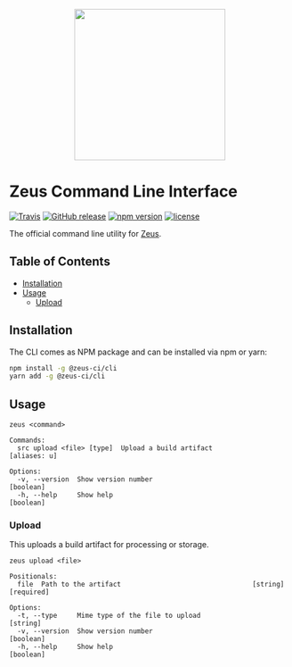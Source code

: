 <p align="center">
    <img src="https://user-images.githubusercontent.com/1433023/32629198-3c6f225e-c54d-11e7-96db-99fd22709a1b.png" width="271">
</p>

<h1>Zeus Command Line Interface</h1>

[![Travis](https://img.shields.io/travis/getsentry/zeus-cli.svg)](https://travis-ci.org/getsentry/zeus-cli)
[![GitHub release](https://img.shields.io/github/release/getsentry/zeus-cli.svg)](https://github.com/getsentry/zeus-cli/releases/latest)
[![npm version](https://img.shields.io/npm/v/@zeus-ci/cli.svg)](https://www.npmjs.com/package/@zeus-ci/cli)
[![license](https://img.shields.io/github/license/getsentry/zeus-cli.svg)](https://github.com/getsentry/zeus-cli/blob/master/LICENSE)

The official command line utility for [Zeus](https://github.com/getsentry/zeus).

## Table of Contents

- [Installation](#installation)
- [Usage](#usage)
  - [Upload](#upload)

## Installation

The CLI comes as NPM package and can be installed via npm or yarn:


```bash
npm install -g @zeus-ci/cli
yarn add -g @zeus-ci/cli
```

## Usage

```
zeus <command>

Commands:
  src upload <file> [type]  Upload a build artifact                 [aliases: u]

Options:
  -v, --version  Show version number                                   [boolean]
  -h, --help     Show help                                             [boolean]
```

### Upload

This uploads a build artifact for processing or storage.

```
zeus upload <file>

Positionals:
  file  Path to the artifact                                 [string] [required]

Options:
  -t, --type     Mime type of the file to upload                        [string]
  -v, --version  Show version number                                   [boolean]
  -h, --help     Show help                                             [boolean]
```
